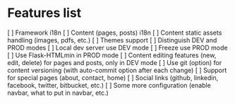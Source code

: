# Features list

[ ] Framework i18n
[ ] Content (pages, posts) i18n
[ ] Content static assets handling (images, pdfs, etc.)
[ ] Themes support
[ ] Distinguish DEV and PROD modes
[ ] Local dev server use DEV mode
[ ] Freeze use PROD mode
[ ] Use Flask-HTMLmin in PROD mode
[ ] Content editing features (new, edit, delete) for pages and posts, only in DEV mode
[ ] Use git (option) for content versioning (with auto-commit option after each change)
[ ] Support for special pages (about, contact, home)
[ ] Social links (github, linkedin, facebook, twitter, bitbucket, etc.)
[ ] Some more configuration (enable navbar, what to put in navbar, etc.)

